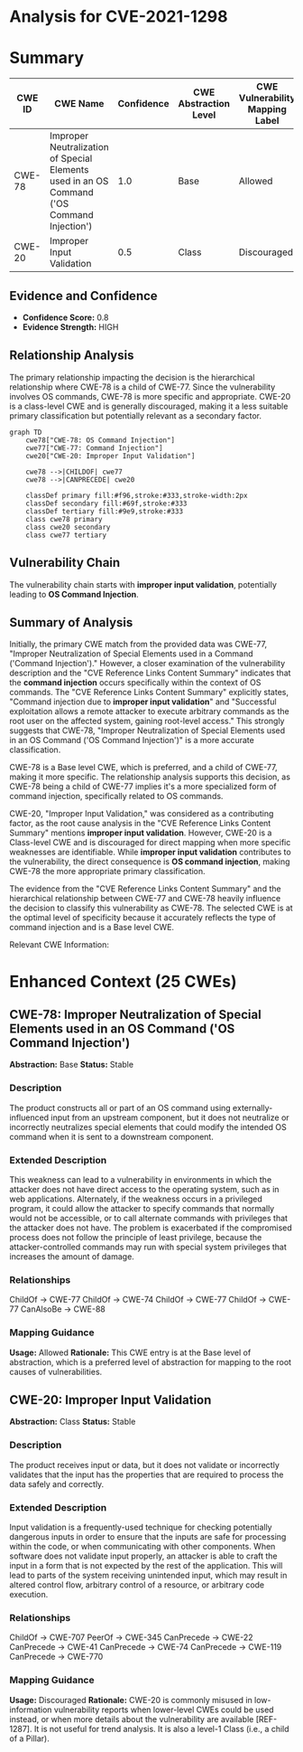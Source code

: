 # Analysis for CVE-2021-1298

# Summary
| CWE ID | CWE Name | Confidence | CWE Abstraction Level | CWE Vulnerability Mapping Label | CWE-Vulnerability Mapping Notes |
|---|---|---|---|---|---|
| CWE-78 | Improper Neutralization of Special Elements used in an OS Command ('OS Command Injection') | 1.0 | Base | Allowed | Primary CWE |
| CWE-20 | Improper Input Validation | 0.5 | Class | Discouraged | Secondary Candidate |

## Evidence and Confidence

*   **Confidence Score:** 0.8
*   **Evidence Strength:** HIGH

## Relationship Analysis
The primary relationship impacting the decision is the hierarchical relationship where CWE-78 is a child of CWE-77. Since the vulnerability involves OS commands, CWE-78 is more specific and appropriate. CWE-20 is a class-level CWE and is generally discouraged, making it a less suitable primary classification but potentially relevant as a secondary factor.

```mermaid
graph TD
    cwe78["CWE-78: OS Command Injection"]
    cwe77["CWE-77: Command Injection"]
    cwe20["CWE-20: Improper Input Validation"]

    cwe78 -->|CHILDOF| cwe77
    cwe78 -->|CANPRECEDE| cwe20

    classDef primary fill:#f96,stroke:#333,stroke-width:2px
    classDef secondary fill:#69f,stroke:#333
    classDef tertiary fill:#9e9,stroke:#333
    class cwe78 primary
    class cwe20 secondary
    class cwe77 tertiary
```

## Vulnerability Chain
The vulnerability chain starts with **improper input validation**, potentially leading to **OS Command Injection**.

## Summary of Analysis
Initially, the primary CWE match from the provided data was CWE-77, "Improper Neutralization of Special Elements used in a Command ('Command Injection')." However, a closer examination of the vulnerability description and the "CVE Reference Links Content Summary" indicates that the **command injection** occurs specifically within the context of OS commands. The "CVE Reference Links Content Summary" explicitly states, "Command injection due to **improper input validation**" and "Successful exploitation allows a remote attacker to execute arbitrary commands as the root user on the affected system, gaining root-level access." This strongly suggests that CWE-78, "Improper Neutralization of Special Elements used in an OS Command ('OS Command Injection')" is a more accurate classification.

CWE-78 is a Base level CWE, which is preferred, and a child of CWE-77, making it more specific. The relationship analysis supports this decision, as CWE-78 being a child of CWE-77 implies it's a more specialized form of command injection, specifically related to OS commands.

CWE-20, "Improper Input Validation," was considered as a contributing factor, as the root cause analysis in the "CVE Reference Links Content Summary" mentions **improper input validation**. However, CWE-20 is a Class-level CWE and is discouraged for direct mapping when more specific weaknesses are identifiable. While **improper input validation** contributes to the vulnerability, the direct consequence is **OS command injection**, making CWE-78 the more appropriate primary classification.

The evidence from the "CVE Reference Links Content Summary" and the hierarchical relationship between CWE-77 and CWE-78 heavily influence the decision to classify this vulnerability as CWE-78. The selected CWE is at the optimal level of specificity because it accurately reflects the type of command injection and is a Base level CWE.

Relevant CWE Information:

# Enhanced Context (25 CWEs)

## CWE-78: Improper Neutralization of Special Elements used in an OS Command ('OS Command Injection')
**Abstraction:** Base
**Status:** Stable

### Description
The product constructs all or part of an OS command using externally-influenced input from an upstream component, but it does not neutralize or incorrectly neutralizes special elements that could modify the intended OS command when it is sent to a downstream component.

### Extended Description
This weakness can lead to a vulnerability in environments in which the attacker does not have direct access to the operating system, such as in web applications. Alternately, if the weakness occurs in a privileged program, it could allow the attacker to specify commands that normally would not be accessible, or to call alternate commands with privileges that the attacker does not have. The problem is exacerbated if the compromised process does not follow the principle of least privilege, because the attacker-controlled commands may run with special system privileges that increases the amount of damage.

### Relationships
ChildOf -> CWE-77
ChildOf -> CWE-74
ChildOf -> CWE-77
ChildOf -> CWE-77
CanAlsoBe -> CWE-88

### Mapping Guidance
**Usage:** Allowed
**Rationale:** This CWE entry is at the Base level of abstraction, which is a preferred level of abstraction for mapping to the root causes of vulnerabilities.

## CWE-20: Improper Input Validation
**Abstraction:** Class
**Status:** Stable

### Description
The product receives input or data, but it does
        not validate or incorrectly validates that the input has the
        properties that are required to process the data safely and
        correctly.

### Extended Description
Input validation is a frequently-used technique for checking potentially dangerous inputs in order to ensure that the inputs are safe for processing within the code, or when communicating with other components. When software does not validate input properly, an attacker is able to craft the input in a form that is not expected by the rest of the application. This will lead to parts of the system receiving unintended input, which may result in altered control flow, arbitrary control of a resource, or arbitrary code execution.

### Relationships
ChildOf -> CWE-707
PeerOf -> CWE-345
CanPrecede -> CWE-22
CanPrecede -> CWE-41
CanPrecede -> CWE-74
CanPrecede -> CWE-119
CanPrecede -> CWE-770

### Mapping Guidance
**Usage:** Discouraged
**Rationale:** CWE-20 is commonly misused in low-information vulnerability reports when lower-level CWEs could be used instead, or when more details about the vulnerability are available [REF-1287]. It is not useful for trend analysis. It is also a level-1 Class (i.e., a child of a Pillar).